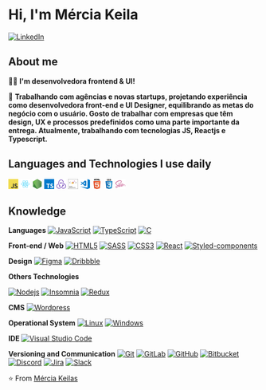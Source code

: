 # Hi, I'm Mércia Keila

[![LinkedIn](https://img.shields.io/static/v1?label=LinkedIn&message=%20&color=pink&logo=LinkedIn&style=flat-square&logoColor=white)](https://www.linkedin.com/in/merciakeiladev/)

## About me

:woman_technologist: <strong>I'm desenvolvedora frontend & UI!</strong>

:page_with_curl: **Trabalhando com agências e novas startups, projetando experiência como desenvolvedora front-end e UI Designer, equilibrando as metas do negócio com o usuário. Gosto de trabalhar com empresas que têm design, UX e processos predefinidos como uma parte importante da entrega. Atualmente, trabalhando com tecnologias JS, Reactjs e Typescript.**


## Languages and Technologies I use daily

<code><img height="20" src="https://raw.githubusercontent.com/github/explore/80688e429a7d4ef2fca1e82350fe8e3517d3494d/topics/javascript/javascript.png"></code>
<code><img height="20" src="https://raw.githubusercontent.com/github/explore/80688e429a7d4ef2fca1e82350fe8e3517d3494d/topics/react/react.png"></code>
<code><img height="20" src="https://raw.githubusercontent.com/github/explore/80688e429a7d4ef2fca1e82350fe8e3517d3494d/topics/nodejs/nodejs.png"></code>
<code><img height="20" src="https://raw.githubusercontent.com/github/explore/80688e429a7d4ef2fca1e82350fe8e3517d3494d/topics/typescript/typescript.png"></code>
<code><img height="20" src="https://raw.githubusercontent.com/github/explore/80688e429a7d4ef2fca1e82350fe8e3517d3494d/topics/redux/redux.png"></code>
<code><img height="20" src="https://raw.githubusercontent.com/github/explore/80688e429a7d4ef2fca1e82350fe8e3517d3494d/topics/styled-components/styled-components.png"></code>
<code><img height="20" src="https://raw.githubusercontent.com/github/explore/80688e429a7d4ef2fca1e82350fe8e3517d3494d/topics/visual-studio-code/visual-studio-code.png"></code>
<code><img height="20" src="https://raw.githubusercontent.com/github/explore/80688e429a7d4ef2fca1e82350fe8e3517d3494d/topics/html/html.png"></code>
<code><img height="20" src="https://raw.githubusercontent.com/github/explore/80688e429a7d4ef2fca1e82350fe8e3517d3494d/topics/css/css.png"></code>
<code><img height="20" src="https://raw.githubusercontent.com/github/explore/80688e429a7d4ef2fca1e82350fe8e3517d3494d/topics/sass/sass.png"></code>


## Knowledge

**Languages**
[![JavaScript](https://img.shields.io/badge/-JavaScript-black?style=flat-square&logo=javascript&link=https://github.com/merciakeila)](https://github.com/merciakeila)
[![TypeScript](https://img.shields.io/badge/-TypeScript-000000?style=flat-square&logo=typescript&link=https://github.com/merciakeila)](https://github.com/merciakeila)
[![C](https://img.shields.io/badge/-A8B9CC?style=flat-square&logo=c&logoColor=white&link=https://github.com/merciakeila)](https://github.com/merciakeila)


**Front-end / Web**
[![HTML5](https://img.shields.io/badge/-HTML5-E34F26?style=flat-square&logo=html5&logoColor=white&link=https://github.com/merciakeila)](https://github.com/merciakeila)
[![SASS](https://img.shields.io/badge/-SASS-ed9ac2?style=flat-square&logo=sass)](https://github.com/merciakeila)
[![CSS3](https://img.shields.io/badge/-CSS3-1572B6?style=flat-square&logo=css3&link=https://github.com/merciakeila)](https://github.com/merciakeila)
[![React](https://img.shields.io/badge/-React-black?style=flat-square&logo=react&link=https://github.com/merciakeila)](https://github.com/merciakeila)
[![Styled-components](https://img.shields.io/badge/-Styled%20Components-pink?style=flat-square&logo=styled-components)](https://github.com/merciakeila)

**Design**
[![Figma](https://img.shields.io/badge/-Figma-ffbaba?style=flat-square&logo=figma)](https://github.com/merciakeila)
[![Dribbble](https://img.shields.io/badge/-Dribbble-d3a0c2?style=flat-square&logo=Dribbble&link=https://github.com/merciakeila)](https://github.com/merciakeila)

**Others Technologies**

[![Nodejs](https://img.shields.io/badge/-Nodejs-black?style=flat-square&logo=Node.js&link=https://github.com/merciakeila)](https://github.com/merciakeila)
[![Insomnia](https://img.shields.io/badge/-Insomnia-5849BE?style=flat-square&logo=Insomnia&link=https://github.com/merciakeila)](https://github.com/merciakeila)
[![Redux](https://img.shields.io/badge/-Redux-764ABC?style=flat-square&logo=redux&link=https://github.com/merciakeila)](https://github.com/merciakeila)

**CMS**
[![Wordpress](https://img.shields.io/badge/-Wordpress-21759B?style=flat-square&logo=Wordpress&link=https://github.com/merciakeila)](https://github.com/merciakeila)

**Operational System**
[![Linux](https://img.shields.io/badge/-Linux-333333?style=flat-square&logo=Linux&link=https://github.com/merciakeila)](https://github.com/merciakeila)
[![Windows](https://img.shields.io/badge/-Windows-0078D6?style=flat-square&logo=Windows&link=https://github.com/merciakeila)](https://github.com/merciakeila)

**IDE**
[![Visual Studio Code](https://img.shields.io/badge/-Visual%20Studio%20Code-007ACC?style=flat-square&logo=VisualStudioCode&link=https://github.com/merciakeila)](https://github.com/merciakeila)

**Versioning and Communication**
[![Git](https://img.shields.io/badge/-Git-black?style=flat-square&logo=git&link=https://github.com/merciakeila)](https://github.com/merciakeila)
[![GitLab](https://img.shields.io/badge/-GitLab-FCA121?style=flat-square&logo=gitlab&link=https://github.com/merciakeila)](https://github.com/merciakeila)
[![GitHub](https://img.shields.io/badge/-GitHub-181717?style=flat-square&logo=github&link=https://github.com/merciakeila)](https://github.com/merciakeila)
[![Bitbucket](https://img.shields.io/badge/-Bitbucket-0052CC?style=flat-square&logo=bitbucket&link=https://github.com/merciakeila)](https://github.com/merciakeila)
[![Discord](https://img.shields.io/badge/-Discord-000000?style=flat-square&logo=Discord&link=https://github.com/merciakeila)](https://github.com/merciakeila)
[![Jira](https://img.shields.io/badge/-Jira-0052CC?style=flat-square&logo=Jira&link=https://github.com/merciakeila)](https://github.com/merciakeila)
[![Slack](https://img.shields.io/badge/-Slack-4A154B?style=flat-square&logo=Slack&link=https://github.com/merciakeila)](https://github.com/merciakeila)



⭐️ From [Mércia Keilas](https://github.com/merciakeila)
